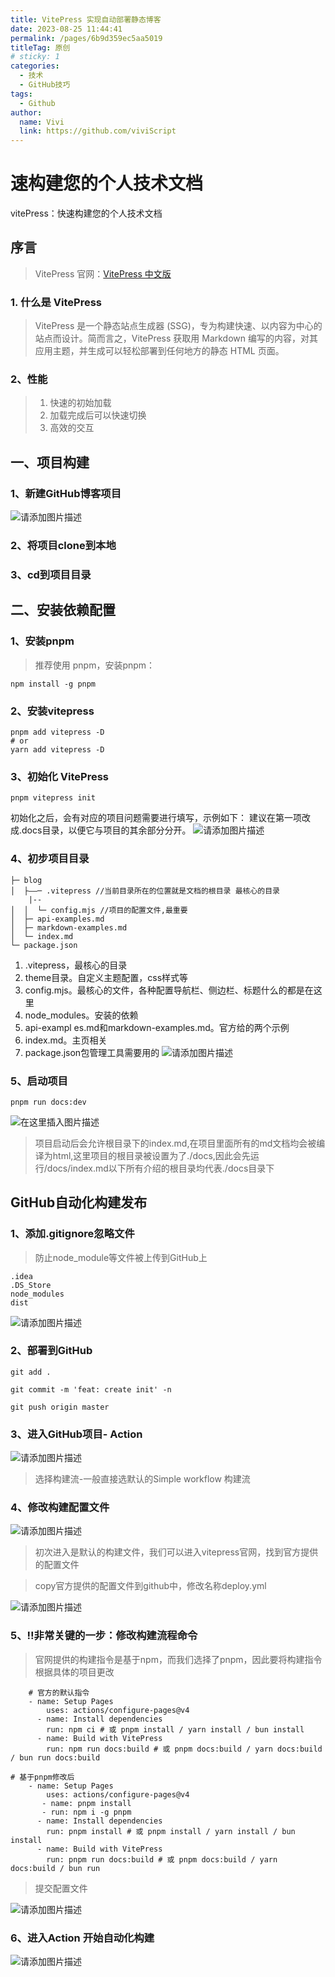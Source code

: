 ```yaml
---
title: VitePress 实现自动部署静态博客
date: 2023-08-25 11:44:41
permalink: /pages/6b9d359ec5aa5019
titleTag: 原创
# sticky: 1
categories:
  - 技术
  - GitHub技巧
tags:
  - Github
author:
  name: Vivi
  link: https://github.com/viviScript
---
```

# 速构建您的个人技术文档
vitePress：快速构建您的个人技术文档
<!-- more -->

## 序言
> VitePress 官网：[VitePress 中文版](https://vitepress.dev/zh/)
### 1. 什么是 VitePress
> VitePress 是一个静态站点生成器 (SSG)，专为构建快速、以内容为中心的站点而设计。简而言之，VitePress 获取用 Markdown 编写的内容，对其应用主题，并生成可以轻松部署到任何地方的静态 HTML 页面。

###  2、性能
>1. 快速的初始加载
>2. 加载完成后可以快速切换
>3. 高效的交互


## 一、项目构建
### 1、新建GitHub博客项目
![请添加图片描述](/img/git-1.png)
###  2、将项目clone到本地
### 3、cd到项目目录

## 二、安装依赖配置

### 1、安装pnpm
>推荐使用 pnpm，安装pnpm：

```
npm install -g pnpm
```

### 2、安装vitepress

```
pnpm add vitepress -D
# or
yarn add vitepress -D
```

### 3、初始化 VitePress
```
pnpm vitepress init
```
初始化之后，会有对应的项目问题需要进行填写，示例如下：
建议在第一项改成.docs目录，以便它与项目的其余部分分开。
![请添加图片描述](/img/git-2.png)
### 4、初步项目目录

```
├─ blog
│  ├——─ .vitepress //当前目录所在的位置就是文档的根目录 最核心的目录
	|--
│  │  └─ config.mjs //项目的配置文件,最重要
│  ├─ api-examples.md
│  ├─ markdown-examples.md
│  └─ index.md
└─ package.json
```
1. .vitepress，最核心的目录
2. theme目录。自定义主题配置，css样式等
3. config.mjs。最核心的文件，各种配置导航栏、侧边栏、标题什么的都是在这里
4. node_modules。安装的依赖
5. api-exampl
es.md和markdown-examples.md。官方给的两个示例
6. index.md。主页相关
7. package.json包管理工具需要用的
![请添加图片描述](/img/git-3.png)

### 5、启动项目
```
pnpm run docs:dev
```

![在这里插入图片描述](/img/git-4.png)

>项目启动后会允许根目录下的index.md,在项目里面所有的md文档均会被编译为html,这里项目的根目录被设置为了./docs,因此会先运行/docs/index.md以下所有介绍的根目录均代表./docs目录下

## GitHub自动化构建发布

### 1、添加.gitignore忽略文件
> 防止node_module等文件被上传到GitHub上
```
.idea
.DS_Store
node_modules
dist
```
![请添加图片描述](/img/git-5.png)

### 2、部署到GitHub
```
git add .

git commit -m 'feat: create init' -n

git push origin master
```

### 3、进入GitHub项目- Action
![请添加图片描述](/img/git-6.png)

> 选择构建流-一般直接选默认的Simple workflow 构建流
### 4、修改构建配置文件

![请添加图片描述](/img/git-7.png)

> 初次进入是默认的构建文件，我们可以进入vitepress官网，找到官方提供的配置文件

> copy官方提供的配置文件到github中，修改名称deploy.yml

![请添加图片描述](/img/git-8.png)

### 5、‼️非常关键的一步：修改构建流程命令
> 官网提供的构建指令是基于npm，而我们选择了pnpm，因此要将构建指令根据具体的项目更改
> 
```
	# 官方的默认指令
	- name: Setup Pages
        uses: actions/configure-pages@v4
      - name: Install dependencies
        run: npm ci # 或 pnpm install / yarn install / bun install
      - name: Build with VitePress
        run: npm run docs:build # 或 pnpm docs:build / yarn docs:build / bun run docs:build
```
```
# 基于pnpm修改后
	- name: Setup Pages
        uses: actions/configure-pages@v4
       - name: pnpm install
       - run: npm i -g pnpm
      - name: Install dependencies
        run: pnpm install # 或 pnpm install / yarn install / bun install
      - name: Build with VitePress
        run: pnpm run docs:build # 或 pnpm docs:build / yarn docs:build / bun run 
```
> 提交配置文件


![请添加图片描述](/img/git-9.png)

### 6、进入Action 开始自动化构建
![请添加图片描述](/img/git-10.png)

